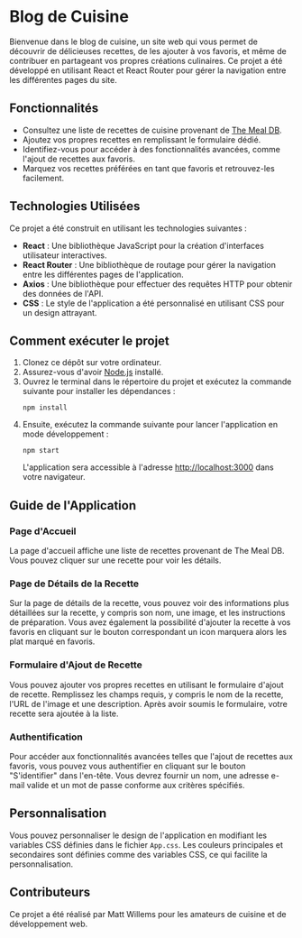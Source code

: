 # Blog de Cuisine

Bienvenue dans le blog de cuisine, un site web qui vous permet de découvrir de délicieuses recettes, de les ajouter à vos favoris, et même de contribuer en partageant vos propres créations culinaires. Ce projet a été développé en utilisant React et React Router pour gérer la navigation entre les différentes pages du site.

## Fonctionnalités

- Consultez une liste de recettes de cuisine provenant de [The Meal DB](https://www.themealdb.com/).
- Ajoutez vos propres recettes en remplissant le formulaire dédié.
- Identifiez-vous pour accéder à des fonctionnalités avancées, comme l'ajout de recettes aux favoris.
- Marquez vos recettes préférées en tant que favoris et retrouvez-les facilement.

## Technologies Utilisées

Ce projet a été construit en utilisant les technologies suivantes :

- **React** : Une bibliothèque JavaScript pour la création d'interfaces utilisateur interactives.
- **React Router** : Une bibliothèque de routage pour gérer la navigation entre les différentes pages de l'application.
- **Axios** : Une bibliothèque pour effectuer des requêtes HTTP pour obtenir des données de l'API.
- **CSS** : Le style de l'application a été personnalisé en utilisant CSS pour un design attrayant.

## Comment exécuter le projet

1. Clonez ce dépôt sur votre ordinateur.
2. Assurez-vous d'avoir [Node.js](https://nodejs.org/) installé.
3. Ouvrez le terminal dans le répertoire du projet et exécutez la commande suivante pour installer les dépendances :
   ```
   npm install
   ```
4. Ensuite, exécutez la commande suivante pour lancer l'application en mode développement :
   ```
   npm start
   ```
   L'application sera accessible à l'adresse [http://localhost:3000](http://localhost:3000) dans votre navigateur.

## Guide de l'Application

### Page d'Accueil

La page d'accueil affiche une liste de recettes provenant de The Meal DB. Vous pouvez cliquer sur une recette pour voir les détails.

### Page de Détails de la Recette

Sur la page de détails de la recette, vous pouvez voir des informations plus détaillées sur la recette, y compris son nom, une image, et les instructions de préparation. Vous avez également la possibilité d'ajouter la recette à vos favoris en cliquant sur le bouton correspondant un icon marquera alors les plat marqué en favoris.

### Formulaire d'Ajout de Recette

Vous pouvez ajouter vos propres recettes en utilisant le formulaire d'ajout de recette. Remplissez les champs requis, y compris le nom de la recette, l'URL de l'image et une description. Après avoir soumis le formulaire, votre recette sera ajoutée à la liste.

### Authentification

Pour accéder aux fonctionnalités avancées telles que l'ajout de recettes aux favoris, vous pouvez vous authentifier en cliquant sur le bouton "S'identifier" dans l'en-tête. Vous devrez fournir un nom, une adresse e-mail valide et un mot de passe conforme aux critères spécifiés.

## Personnalisation

Vous pouvez personnaliser le design de l'application en modifiant les variables CSS définies dans le fichier `App.css`. Les couleurs principales et secondaires sont définies comme des variables CSS, ce qui facilite la personnalisation.

## Contributeurs

Ce projet a été réalisé par Matt Willems pour les amateurs de cuisine et de développement web.

